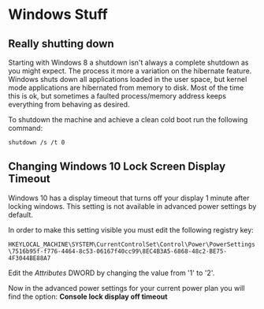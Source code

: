 # Windows Stuff #

## Really shutting down ##
Starting with Windows 8 a shutdown isn't always a complete shutdown as you might expect. The process it more a variation on the hibernate feature. Windows shuts down all applications loaded in the user space, but kernel mode applications are hibernated from memory to disk.  Most of the time this is ok, but sometimes a faulted process/memory address keeps everything from behaving as desired.

To shutdown the machine and achieve a clean cold boot run the following command:

``` shutdown /s /t 0 ```


## Changing Windows 10 Lock Screen Display Timeout ##

Windows 10 has a display timeout that turns off your display 1 minute after locking windows. This setting is not available in advanced power settings by default.

In order to make this setting visible you must edit the following registry key:

``` HKEYLOCAL_MACHINE\SYSTEM\CurrentControlSet\Control\Power\PowerSettings\7516b95f-f776-4464-8c53-06167f40cc99\8EC4B3A5-6868-48c2-BE75-4F3044BE88A7 ```

Edit the *Attributes* DWORD by changing the value from '1' to '2'.

Now in the advanced power settings for your current power plan you will find the option:
**Console lock display off timeout**
